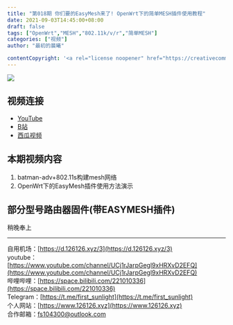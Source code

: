 ```yaml
---
title: "第018期 你们要的EasyMesh来了! OpenWrt下的简单MESH插件使用教程"
date: 2021-09-03T14:45:00+08:00
draft: false
tags: ["OpenWrt","MESH","802.11k/v/r","简单MESH"]
categories: ["视频"]
author: "最初的晨曦"

contentCopyright: '<a rel="license noopener" href="https://creativecommons.org/licenses/by-nc-sa/4.0/deed.zh" target="_blank">本文章采用 CC BY-NC-SA 4.0 许可协议</a>'
---
```


![](../../images/018/0.jpg)
	
## 视频连接

- [YouTube](https://www.youtube.com/watch?v=KeIH1WkULMY)
- [B站](https://www.bilibili.com/video/BV1YQ4y1C7gt/)
- [西瓜视频](https://www.ixigua.com/7000718051079520798)

## 本期视频内容

1. batman-adv+802.11s构建mesh网络
2. OpenWrt下的EasyMesh插件使用方法演示

## 部分型号路由器固件(带EASYMESH插件)

稍晚奉上
	
---

自用机场：[https://d.126126.xyz/3](https://d.126126.xyz/3)  
youtube：[https://www.youtube.com/channel/UCj1rJarpGegl9xHRXvD2EFQ](https://www.youtube.com/channel/UCj1rJarpGegl9xHRXvD2EFQ)  
哔哩哔哩：[https://space.bilibili.com/221010336](https://space.bilibili.com/221010336)  
Telegram：[https://t.me/first_sunlight](https://t.me/first_sunlight)  
个人网站：[https://www.126126.xyz](https://www.126126.xyz)  
合作邮箱：fs104300@outlook.com